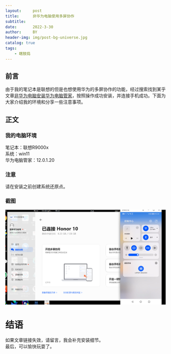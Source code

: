 ```yaml
---
layout:     post
title:      非华为电脑使用多屏协作
subtitle:   
date:       2022-3-30
author:     BY
header-img: img/post-bg-universe.jpg
catalog: true
tags:
    - 瞎鼓捣
---
```



## 前言
由于我的笔记本是联想的但是也想使用华为的多屏协作的功能，经过搜索找到某乎文章[非华为电脑安装华为电脑管家](https://zhuanlan.zhihu.com/p/451415428)，按照操作成功安装，并连接手机成功。下面为大家介绍我的环境和分享一些注意事项。

## 正文
### 我的电脑环境
笔记本：联想R9000x<br>
系统：win11<br>
华为电脑管家：12.0.1.20

### 注意
请在安装之前创建系统还原点。

### 截图
![](/img/2022-03-31-10-51-26.png)



# 结语
如果文章链接失效，请留言，我会补充安装细节。<br>
最后，可以愉快玩耍了。